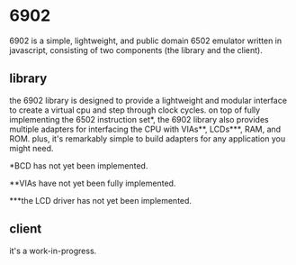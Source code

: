 # 6902
6902 is a simple, lightweight, and public domain 6502 emulator written in javascript, consisting of two components (the library and the client).

## library
the 6902 library is designed to provide a lightweight and modular interface to create a virtual cpu and step through clock cycles. on top of fully implementing the 6502 instruction set*, the 6902 library also provides multiple adapters for interfacing the CPU with VIAs**, LCDs***, RAM, and ROM. plus, it's remarkably simple to build adapters for any application you might need.

*BCD has not yet been implemented.

**VIAs have not yet been fully implemented.

***the LCD driver has not yet been implemented.

## client
it's a work-in-progress.